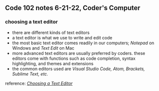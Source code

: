 ## Code 102 notes 6-21-22, Coder's Computer

### choosing a text editor
- there are different kinds of text editors
- a text editor is what we use to write and edit code
- the most basic text editor comes readily in our computers; *Notepad* on Windows and *Text Edit* on Mac
- more advanced text editors are usually preferred by coders. these editors come with functions such as code completion, syntax highlighting, and themes and extensions
- the common editors used are *Visual Studio Code, Atom, Brackets, Sublime Text, etc.*

reference: *[Choosing a Text Editor](https://codefellows.github.io/code-102-guide/curriculum/class-02/Choosing-A-Text-Editor--The-Older-Coder.pdf)*
